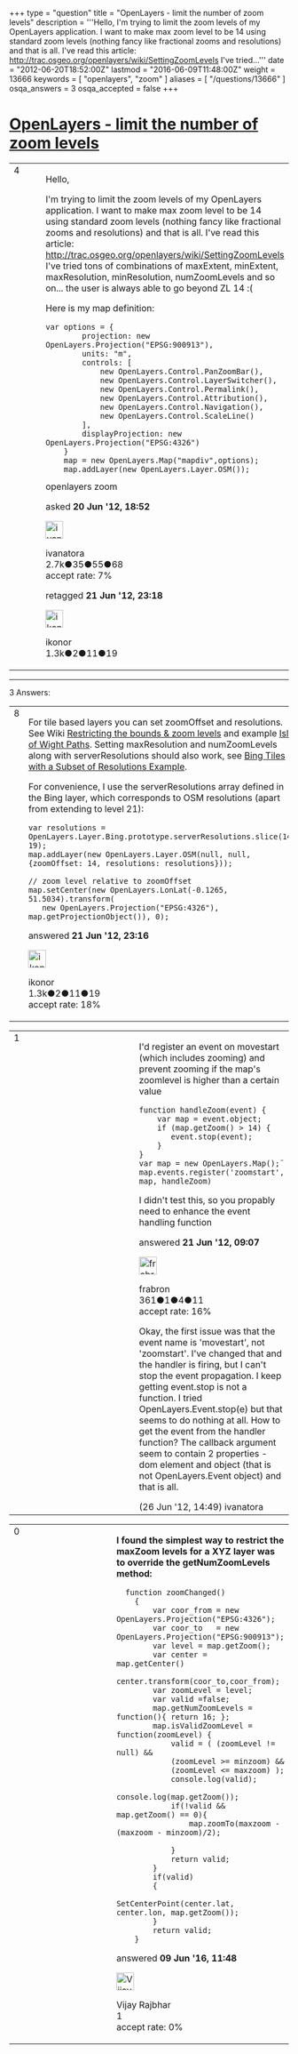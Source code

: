 +++
type = "question"
title = "OpenLayers - limit the number of zoom levels"
description = '''Hello, I&#x27;m trying to limit the zoom levels of my OpenLayers application. I want to make max zoom level to be 14 using standard zoom levels (nothing fancy like fractional zooms and resolutions) and that is all. I&#x27;ve read this article: http://trac.osgeo.org/openlayers/wiki/SettingZoomLevels I&#x27;ve tried...'''
date = "2012-06-20T18:52:00Z"
lastmod = "2016-06-09T11:48:00Z"
weight = 13666
keywords = [ "openlayers", "zoom" ]
aliases = [ "/questions/13666" ]
osqa_answers = 3
osqa_accepted = false
+++

<div class="headNormal">

# [OpenLayers - limit the number of zoom levels](/questions/13666/openlayers-limit-the-number-of-zoom-levels)

</div>

<div id="main-body">

<div id="askform">

<table id="question-table" style="width:100%;">
<colgroup>
<col style="width: 50%" />
<col style="width: 50%" />
</colgroup>
<tbody>
<tr>
<td style="width: 30px; vertical-align: top"><div class="vote-buttons">
<span id="post-13666-upvote" class="ajax-command post-vote up" rel="nofollow" title="I like this post (click again to cancel)"> </span>
<div id="post-13666-score" class="post-score" title="current number of votes">
4
</div>
<span id="post-13666-downvote" class="ajax-command post-vote down" rel="nofollow" title="I dont like this post (click again to cancel)"> </span> <span id="favorite-mark" class="ajax-command favorite-mark" rel="nofollow" title="mark/unmark this question as favorite (click again to cancel)"> </span>
<div id="favorite-count" class="favorite-count">
&#10;</div>
</div></td>
<td><div id="item-right">
<div class="question-body">
<p>Hello,</p>
<p>I'm trying to limit the zoom levels of my OpenLayers application. I want to make max zoom level to be 14 using standard zoom levels (nothing fancy like fractional zooms and resolutions) and that is all. I've read this article: <a href="http://trac.osgeo.org/openlayers/wiki/SettingZoomLevels">http://trac.osgeo.org/openlayers/wiki/SettingZoomLevels</a> I've tried tons of combinations of maxExtent, minExtent, maxResolution, minResolution, numZoomLevels and so on... the user is always able to go beyond ZL 14 :(</p>
<p>Here is my map definition:</p>
<pre><code>var options = {
        projection: new OpenLayers.Projection(&quot;EPSG:900913&quot;),
        units: &quot;m&quot;,
        controls: [
            new OpenLayers.Control.PanZoomBar(),
            new OpenLayers.Control.LayerSwitcher(),
            new OpenLayers.Control.Permalink(),
            new OpenLayers.Control.Attribution(),
            new OpenLayers.Control.Navigation(),
            new OpenLayers.Control.ScaleLine()
        ],
        displayProjection: new OpenLayers.Projection(&quot;EPSG:4326&quot;)
    }
    map = new OpenLayers.Map(&quot;mapdiv&quot;,options);
    map.addLayer(new OpenLayers.Layer.OSM());</code></pre>
</div>
<div id="question-tags" class="tags-container tags">
<span class="post-tag tag-link-openlayers" rel="tag" title="see questions tagged &#39;openlayers&#39;">openlayers</span> <span class="post-tag tag-link-zoom" rel="tag" title="see questions tagged &#39;zoom&#39;">zoom</span>
</div>
<div id="question-controls" class="post-controls">
&#10;</div>
<div class="post-update-info-container">
<div class="post-update-info post-update-info-user">
<p>asked <strong>20 Jun '12, 18:52</strong></p>
<img src="https://secure.gravatar.com/avatar/ca446edd75e87c48db5dd850d9f394a9?s=32&amp;d=identicon&amp;r=g" class="gravatar" width="32" height="32" alt="ivanatora&#39;s gravatar image" />
<p><span>ivanatora</span><br />
<span class="score" title="2740 reputation points"><span>2.7k</span></span><span title="35 badges"><span class="badge1">●</span><span class="badgecount">35</span></span><span title="55 badges"><span class="silver">●</span><span class="badgecount">55</span></span><span title="68 badges"><span class="bronze">●</span><span class="badgecount">68</span></span><br />
<span class="accept_rate" title="Rate of the user&#39;s accepted answers">accept rate:</span> <span title="ivanatora has one accepted answer">7%</span></p>
</div>
<div class="post-update-info post-update-info-edited">
<p><span> retagged <strong>21 Jun '12, 23:18</strong> </span></p>
<img src="https://secure.gravatar.com/avatar/f92748c8fa508a936bcf2169b30cabf6?s=32&amp;d=identicon&amp;r=g" class="gravatar" width="32" height="32" alt="ikonor&#39;s gravatar image" />
<p><span>ikonor</span><br />
<span class="score" title="1286 reputation points"><span>1.3k</span></span><span title="2 badges"><span class="badge1">●</span><span class="badgecount">2</span></span><span title="11 badges"><span class="silver">●</span><span class="badgecount">11</span></span><span title="19 badges"><span class="bronze">●</span><span class="badgecount">19</span></span></p>
</div>
</div>
<div id="comments-container-13666" class="comments-container">
&#10;</div>
<div id="comment-tools-13666" class="comment-tools">
&#10;</div>
<div class="clear">
&#10;</div>
<div id="comment-13666-form-container" class="comment-form-container">
&#10;</div>
<div class="clear">
&#10;</div>
</div></td>
</tr>
</tbody>
</table>

------------------------------------------------------------------------

<div class="tabBar">

<span id="sort-top"></span>

<div class="headQuestions">

3 Answers:

</div>

</div>

<span id="13713"></span>

<div id="answer-container-13713" class="answer">

<table style="width:100%;">
<colgroup>
<col style="width: 50%" />
<col style="width: 50%" />
</colgroup>
<tbody>
<tr>
<td style="width: 30px; vertical-align: top"><div class="vote-buttons">
<span id="post-13713-upvote" class="ajax-command post-vote up" rel="nofollow" title="I like this post (click again to cancel)"> </span>
<div id="post-13713-score" class="post-score" title="current number of votes">
8
</div>
<span id="post-13713-downvote" class="ajax-command post-vote down" rel="nofollow" title="I dont like this post (click again to cancel)"> </span>
</div></td>
<td><div class="item-right">
<div class="answer-body">
<p>For tile based layers you can set zoomOffset and resolutions. See Wiki <a href="http://wiki.openstreetmap.org/wiki/OpenLayers_Simple_Example#Restricting_the_bounds_.26_zoom_levels">Restricting the bounds &amp; zoom levels</a> and example <a href="http://www.wightpaths.co.uk/">Isle of Wight Paths</a>. Setting maxResolution and numZoomLevels along with serverResolutions should also work, see <a href="http://openlayers.org/dev/examples/bing-tiles-restrictedzoom.html">Bing Tiles with a Subset of Resolutions Example</a>.</p>
<p>For convenience, I use the serverResolutions array defined in the Bing layer, which corresponds to OSM resolutions (apart from extending to level 21):</p>
<pre><code>var resolutions = OpenLayers.Layer.Bing.prototype.serverResolutions.slice(14, 19);
map.addLayer(new OpenLayers.Layer.OSM(null, null, {zoomOffset: 14, resolutions: resolutions}));
&#10;// zoom level relative to zoomOffset
map.setCenter(new OpenLayers.LonLat(-0.1265, 51.5034).transform(
   new OpenLayers.Projection(&quot;EPSG:4326&quot;), map.getProjectionObject()), 0);</code></pre>
</div>
<div class="answer-controls post-controls">
&#10;</div>
<div class="post-update-info-container">
<div class="post-update-info post-update-info-user">
<p>answered <strong>21 Jun '12, 23:16</strong></p>
<img src="https://secure.gravatar.com/avatar/f92748c8fa508a936bcf2169b30cabf6?s=32&amp;d=identicon&amp;r=g" class="gravatar" width="32" height="32" alt="ikonor&#39;s gravatar image" />
<p><span>ikonor</span><br />
<span class="score" title="1286 reputation points"><span>1.3k</span></span><span title="2 badges"><span class="badge1">●</span><span class="badgecount">2</span></span><span title="11 badges"><span class="silver">●</span><span class="badgecount">11</span></span><span title="19 badges"><span class="bronze">●</span><span class="badgecount">19</span></span><br />
<span class="accept_rate" title="Rate of the user&#39;s accepted answers">accept rate:</span> <span title="ikonor has 4 accepted answers">18%</span></p>
</div>
</div>
<div id="comments-container-13713" class="comments-container">
&#10;</div>
<div id="comment-tools-13713" class="comment-tools">
&#10;</div>
<div class="clear">
&#10;</div>
<div id="comment-13713-form-container" class="comment-form-container">
&#10;</div>
<div class="clear">
&#10;</div>
</div></td>
</tr>
</tbody>
</table>

</div>

<span id="13676"></span>

<div id="answer-container-13676" class="answer">

<table style="width:100%;">
<colgroup>
<col style="width: 50%" />
<col style="width: 50%" />
</colgroup>
<tbody>
<tr>
<td style="width: 30px; vertical-align: top"><div class="vote-buttons">
<span id="post-13676-upvote" class="ajax-command post-vote up" rel="nofollow" title="I like this post (click again to cancel)"> </span>
<div id="post-13676-score" class="post-score" title="current number of votes">
1
</div>
<span id="post-13676-downvote" class="ajax-command post-vote down" rel="nofollow" title="I dont like this post (click again to cancel)"> </span>
</div></td>
<td><div class="item-right">
<div class="answer-body">
<p>I'd register an event on movestart (which includes zooming) and prevent zooming if the map's zoomlevel is higher than a certain value</p>
<pre><code>function handleZoom(event) {
    var map = event.object;
    if (map.getZoom() &gt; 14) {
       event.stop(event);
    }
}
var map = new OpenLayers.Map();¨
map.events.register(&#39;zoomstart&#39;, map, handleZoom)</code></pre>
<p>I didn't test this, so you propably need to enhance the event handling function</p>
</div>
<div class="answer-controls post-controls">
&#10;</div>
<div class="post-update-info-container">
<div class="post-update-info post-update-info-user">
<p>answered <strong>21 Jun '12, 09:07</strong></p>
<img src="https://secure.gravatar.com/avatar/30b87850d86c99d1c4f1f72c9abaeb52?s=32&amp;d=identicon&amp;r=g" class="gravatar" width="32" height="32" alt="frabron&#39;s gravatar image" />
<p><span>frabron</span><br />
<span class="score" title="361 reputation points">361</span><span title="1 badges"><span class="badge1">●</span><span class="badgecount">1</span></span><span title="4 badges"><span class="silver">●</span><span class="badgecount">4</span></span><span title="11 badges"><span class="bronze">●</span><span class="badgecount">11</span></span><br />
<span class="accept_rate" title="Rate of the user&#39;s accepted answers">accept rate:</span> <span title="frabron has 2 accepted answers">16%</span></p>
</div>
</div>
<div id="comments-container-13676" class="comments-container">
<span id="13806"></span>
<div id="comment-13806" class="comment">
<div id="post-13806-score" class="comment-score">
&#10;</div>
<div class="comment-text">
<p>Okay, the first issue was that the event name is 'movestart', not 'zoomstart'. I've changed that and the handler is firing, but I can't stop the event propagation. I keep getting event.stop is not a function. I tried OpenLayers.Event.stop(e) but that seems to do nothing at all. How to get the event from the handler function? The callback argument seem to contain 2 properties - dom element and object (that is not OpenLayers.Event object) and that is all.</p>
</div>
<div id="comment-13806-info" class="comment-info">
<span class="comment-age">(26 Jun '12, 14:49)</span> <span class="comment-user userinfo">ivanatora</span>
</div>
</div>
</div>
<div id="comment-tools-13676" class="comment-tools">
&#10;</div>
<div class="clear">
&#10;</div>
<div id="comment-13676-form-container" class="comment-form-container">
&#10;</div>
<div class="clear">
&#10;</div>
</div></td>
</tr>
</tbody>
</table>

</div>

<span id="50104"></span>

<div id="answer-container-50104" class="answer">

<table style="width:100%;">
<colgroup>
<col style="width: 50%" />
<col style="width: 50%" />
</colgroup>
<tbody>
<tr>
<td style="width: 30px; vertical-align: top"><div class="vote-buttons">
<span id="post-50104-upvote" class="ajax-command post-vote up" rel="nofollow" title="I like this post (click again to cancel)"> </span>
<div id="post-50104-score" class="post-score" title="current number of votes">
0
</div>
<span id="post-50104-downvote" class="ajax-command post-vote down" rel="nofollow" title="I dont like this post (click again to cancel)"> </span>
</div></td>
<td><div class="item-right">
<div class="answer-body">
<p><strong>I found the simplest way to restrict the maxZoom levels for a XYZ layer was to override the getNumZoomLevels method:</strong></p>
<pre><code>  function zoomChanged()
    {
        var coor_from = new OpenLayers.Projection(&quot;EPSG:4326&quot;);
        var coor_to   = new OpenLayers.Projection(&quot;EPSG:900913&quot;);
        var level = map.getZoom();
        var center =   map.getCenter()
        center.transform(coor_to,coor_from);
        var zoomLevel = level;
        var valid =false;
        map.getNumZoomLevels = function(){ return 16; };
        map.isValidZoomLevel = function(zoomLevel) {
            valid = ( (zoomLevel != null) &amp;&amp;
            (zoomLevel &gt;= minzoom) &amp;&amp;
            (zoomLevel &lt;= maxzoom) );
            console.log(valid);
            console.log(map.getZoom());
            if(!valid &amp;&amp; map.getZoom() == 0){
                map.zoomTo(maxzoom - (maxzoom - minzoom)/2);
&#10;            }
            return valid;
        }
        if(valid)
        {
            SetCenterPoint(center.lat, center.lon, map.getZoom());
        }
        return valid;
    }</code></pre>
</div>
<div class="answer-controls post-controls">
&#10;</div>
<div class="post-update-info-container">
<div class="post-update-info post-update-info-user">
<p>answered <strong>09 Jun '16, 11:48</strong></p>
<img src="https://secure.gravatar.com/avatar/f397095f89218f9edf95c98923d5cbe6?s=32&amp;d=identicon&amp;r=g" class="gravatar" width="32" height="32" alt="Vijay%20Rajbhar&#39;s gravatar image" />
<p><span>Vijay Rajbhar</span><br />
<span class="score" title="1 reputation points">1</span><br />
<span class="accept_rate" title="Rate of the user&#39;s accepted answers">accept rate:</span> <span title="Vijay Rajbhar has no accepted answers">0%</span></p>
</div>
</div>
<div id="comments-container-50104" class="comments-container">
&#10;</div>
<div id="comment-tools-50104" class="comment-tools">
&#10;</div>
<div class="clear">
&#10;</div>
<div id="comment-50104-form-container" class="comment-form-container">
&#10;</div>
<div class="clear">
&#10;</div>
</div></td>
</tr>
</tbody>
</table>

</div>

<div class="paginator-container-left">

</div>

</div>

</div>

